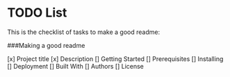 
# TODO List
This is the checklist of tasks to make a good readme:

###Making a good readme

[x] Project title 
[x] Description
[] Getting Started
[] Prerequisites
[] Installing
[] Deployment
[] Built With
[] Authors
[] License